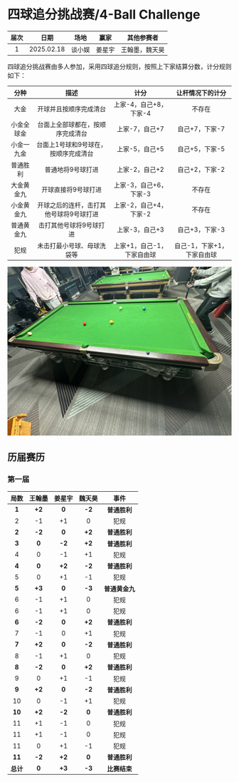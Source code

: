 # 四球追分挑战赛/4-Ball Challenge

| 届次 | 日期       | 场地    | 赢家   | 其他参赛者    |
| :--: | :--------: | :----: | :---: | :-----------: |
| 1    | 2025.02.18 | 谈小娱 | 姜星宇 | 王翰墨，魏天昊 |

四球追分挑战赛由多人参加，采用四球追分规则，按照上下家结算分数，计分规则如下：

|    分种    |                  描述                   |            计分            |      让杆情况下的计分      |
| :--------: | :-------------------------------------: | :------------------------: | :------------------------: |
|    大金    |         开球并且按顺序完成清台          |   上家-4，自己+8，下家-4   |           不存在           |
| 小金全球金 |    台面上全部球都在，按顺序完成清台     |       上家-7，自己+7       |       自己+7，下家-7       |
| 小金一九金 |  台面上1号球和9号球在，按顺序完成清台   |       上家-5，自己+5       |       自己+5，下家-5       |
|  普通胜利  |            普通地将9号球打进            |       上家-2，自己+2       |       自己+2，下家-2       |
| 大金黄金九 |           开球直接将9号球打进           |   上家-3，自己+6，下家-3   |           不存在           |
| 小金黄金九 | 开球之后的连杆，击打其他号球将9号球打进 |   上家-2，自己+4，下家-2   |           不存在           |
| 普通黄金九 |         击打其他号球将9号球打进         |       上家-3，自己+3       |       自己+3，下家-3       |
|    犯规    |       未击打最小号球、母球洗袋等        | 上家+1，自己-1，下家自由球 | 自己-1，下家+1，下家自由球 |

![](./img/4-ball_challenge.jpg)

## 历届赛历

### 第一届

|   局数   | 王翰墨 | 姜星宇 | 魏天昊 |      事件      |
| :------: | :----: | :----: | :----: | :------------: |
|  **1**   | **+2** | **0**  | **-2** |  **普通胜利**  |
|    2     |   -1   |   +1   |   0    |      犯规      |
|  **2**   | **-2** | **0**  | **+2** |  **普通胜利**  |
|  **3**   | **0**  | **-2** | **+2** |  **普通胜利**  |
|    4     |   0    |   -1   |   +1   |      犯规      |
|  **4**   | **0**  | **+2** | **-2** |  **普通胜利**  |
|    5     |   0    |   +1   |   -1   |      犯规      |
|  **5**   | **+3** | **0**  | **-3** | **普通黄金九** |
|    6     |   -1   |   +1   |   0    |      犯规      |
|    6     |   -1   |   +1   |   0    |      犯规      |
|  **6**   | **-2** | **0**  | **+2** |  **普通胜利**  |
|    7     |   -1   |   0    |   +1   |      犯规      |
|  **7**   | **+2** | **0**  | **-2** |  **普通胜利**  |
|    8     |   -1   |   +1   |   0    |      犯规      |
|  **8**   | **-2** | **0**  | **+2** |  **普通胜利**  |
|    9     |   0    |   +1   |   -1   |      犯规      |
|  **9**   | **+2** | **0**  | **-2** |  **普通胜利**  |
|    10    |   0    |   -1   |   +1   |      犯规      |
|  **10**  | **+2** | **-2** | **0**  |  **普通胜利**  |
|    11    |   +1   |   -1   |   0    |      犯规      |
|    11    |   +1   |   -1   |   0    |      犯规      |
|    11    |   0    |   +1   |   -1   |      犯规      |
|  **11**  | **-2** | **+2** | **0**  |  **普通胜利**  |
| **总计** | **0**  | **+3** | **-3** |  **比赛结束**  |

